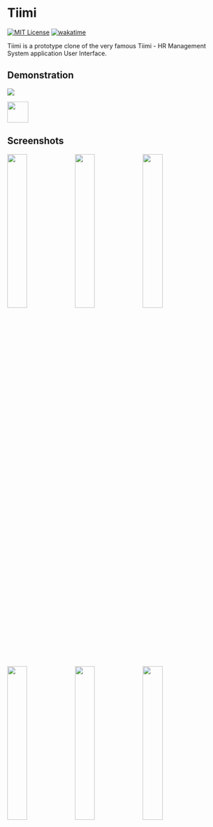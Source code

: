 # Tiimi 

[![MIT License](https://img.shields.io/badge/License-MIT-green.svg)](https://choosealicense.com/licenses/mit/)
[![wakatime](https://wakatime.com/badge/user/16d869e8-f95c-4dcb-a9bd-1a4049e80b51/project/b71a219a-aedf-429d-822a-921889c16744.svg)](https://wakatime.com/badge/user/16d869e8-f95c-4dcb-a9bd-1a4049e80b51/project/b71a219a-aedf-429d-822a-921889c16744)

Tiimi is a prototype clone of the very famous Tiimi - HR Management System application User Interface.

## Demonstration

![](https://github.com/shreyxnsh/Tiimi/blob/master/tiimi_gif.gif) 

<img src="https://github.com/shreyxnsh/Tiimi/blob/master/tiimi_gif.gif" width="48">

## Screenshots

<img src="https://user-images.githubusercontent.com/88729972/216106148-718b1de7-ab1e-46ca-bfc1-7df4a7090893.png" width="30%"></img> 
<img src="https://user-images.githubusercontent.com/88729972/216106164-043e2496-57fa-49cf-839e-f3ae5184e65e.png" width="30%"></img> 
<img src="https://user-images.githubusercontent.com/88729972/216106167-dc2d89a3-006c-4469-8489-d74a4bc8b61c.png" width="30%"></img> 
<img src="https://user-images.githubusercontent.com/88729972/216106173-cae60663-29bc-4fb2-b3ee-769aaaa790f7.png" width="30%"></img> 
<img src="https://user-images.githubusercontent.com/88729972/216106177-8da00884-fccf-4bcb-bade-6641bea78cdf.png" width="30%"></img> 
<img src="https://user-images.githubusercontent.com/88729972/216106185-28a7893a-0a31-4cde-bc6d-df999d437216.png" width="30%"></img> 
